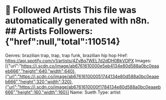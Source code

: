 # 🎵 Followed Artists  This file was automatically generated with n8n.  ## Artists  Followers: {"href":null,"total":110514}
Genres: brazilian trap, trap, trap funk, brazilian hip hop
Href: https://api.spotify.com/v1/artists/4ZyBq7WEL7d2dDH0BkVDPX
Images: [{"url":"https://i.scdn.co/image/ab6761610000e5eb4134e80d588a0bc0eaaeb666","height":640,"width":640},{"url":"https://i.scdn.co/image/ab676161000051744134e80d588a0bc0eaaeb666","height":320,"width":320},{"url":"https://i.scdn.co/image/ab6761610000f1784134e80d588a0bc0eaaeb666","height":160,"width":160}]
Name: Sueth
Type: artist